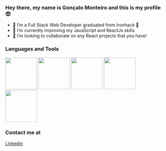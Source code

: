 ### Hey there, my name is Gonçalo Monteiro and this is my profile 😎

- 🔭 I’m a Full Stack Web Developer graduated from Ironhack 🚀
- 🌱 I’m currently improving my JavaScript and ReactJs skills
- 👯 I’m looking to collaborate on any React projects that you have!

### Languages and Tools

<img src="https://user-images.githubusercontent.com/86190072/136788941-a014e17b-dfdc-49cf-8b41-57ef1e57fe38.png" width="100" height="100">
<img src="https://user-images.githubusercontent.com/86190072/136788970-42a02741-ee28-4270-a95d-afddce9375f1.png" width="100" height="100">
<img src="https://user-images.githubusercontent.com/86190072/136789064-c2057341-2dc2-4e40-8a16-427659c2f7c8.png" width="100" height="100">
<img src="https://user-images.githubusercontent.com/86190072/136789135-a8d73027-d1be-4f56-9315-9ac570ea9614.png" width="100" height="100">
<img src="https://user-images.githubusercontent.com/86190072/136789176-ac230ac0-2851-4da6-8f8e-577951b6570a.png" width="100" height="100">

### Contact me at

[Linkedin](https://www.linkedin.com/in/goncalondmonteiro)
